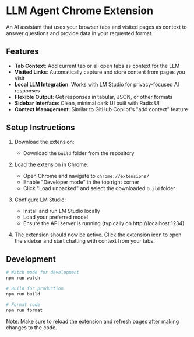 # LLM Agent Chrome Extension

An AI assistant that uses your browser tabs and visited pages as context to answer questions and provide data in your requested format.

## Features

- **Tab Context**: Add current tab or all open tabs as context for the LLM
- **Visited Links**: Automatically capture and store content from pages you visit
- **Local LLM Integration**: Works with LM Studio for privacy-focused AI responses
- **Flexible Output**: Get responses in tabular, JSON, or other formats
- **Sidebar Interface**: Clean, minimal dark UI built with Radix UI
- **Context Management**: Similar to GitHub Copilot's "add context" feature

## Setup Instructions

1. Download the extension:
   - Download the `build` folder from the repository

2. Load the extension in Chrome:
   - Open Chrome and navigate to `chrome://extensions/`
   - Enable "Developer mode" in the top right corner
   - Click "Load unpacked" and select the downloaded `build` folder

3. Configure LM Studio:
   - Install and run LM Studio locally
   - Load your preferred model
   - Ensure the API server is running (typically on http://localhost:1234)

4. The extension should now be active. Click the extension icon to open the sidebar and start chatting with context from your tabs.

## Development

```bash
# Watch mode for development
npm run watch

# Build for production
npm run build

# Format code
npm run format
```

Note: Make sure to reload the extension and refresh pages after making changes to the code.
